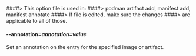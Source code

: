 ####> This option file is used in:
####>   podman artifact add, manifest add, manifest annotate
####> If file is edited, make sure the changes
####> are applicable to all of those.
#### **--annotation**=*annotation=value*

Set an annotation on the entry for the specified image or artifact.
